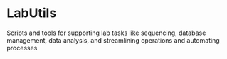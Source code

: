 # LabUtils
Scripts and tools for supporting lab tasks like sequencing, database management, data analysis, and streamlining operations and automating processes
